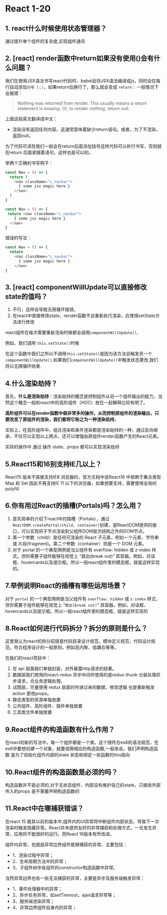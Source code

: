 React 1-20
===

## 1. react什么时候使用状态管理器？
通过提升单个组件的复杂度,实现组件通讯


## 2. [react] render函数中return如果没有使用()会有什么问题？
我们在使用JSX语法书写react代码时，babel会将JSX语法编译成js，同时会在每行自动添加`分号（；）`，如果return后换行了，那么就会变成 `return；` 一般情况下会报错：

> Nothing was returned from render. This usually means a return statement is missing. Or, to render nothing, return null.

上面这段英文翻译成中文：
- 渲染没有返回任何内容。这通常意味着缺少return语句。或者，为了不渲染，返回null。

为了代码可读性我们一般会在return后面添加括号这样代码可以折行书写，否则就在return 后面紧跟着语句，这样也是可以的。

举两个正确的书写例子：
```js
const Nav = () => {
  return (
    <nav className="c_navbar">
      { some jsx magic here }
    </nav>
  )
}

const Nav = () => {
 return <nav className="c_navbar">
    { some jsx magic here }
  </nav>
}
```

错误的写法：
```js
const Nav = () => {
  return
    <nav className="c_navbar">
      { some jsx magic here }
    </nav>
}
```

## 3. [react] componentWillUpdate可以直接修改state的值吗？
1. 不行，这样会导致无限循环报错。
2. 在react中直接修改state，render函数不会重新执行渲染，应使用setState方法进行修改

react组件在每次需要重新渲染时候都会调用`componentWillUpdate()`,

例如，我们调用 `this.setState()`时候

在这个函数中我们之所以不调用`this.setState()`是因为该方法会触发另一个`componentWillUpdate()`,如果我们`componentWillUpdate()`中触发状态更改,我们将以无限循环结束.


## 4.什么渲染劫持？
首先，**什么是渲染劫持**：渲染劫持的概念是控制组件从另一个组件输出的能力，当然这个概念一般和react中的高阶组件（HOC）放在一起解释比较有明了。

**高阶组件可以在render函数中做非常多的操作，从而控制原组件的渲染输出，只要改变了原组件的渲染，我们都将它称之为一种渲染劫持**。

实际上，在高阶组件中，组合渲染和条件渲染都是渲染劫持的一种，通过反向继承，不仅可以实现以上两点，还可以增强由原组件render函数产生的React元素。

实际的操作中 通过 操作 state、props 都可以实现渲染劫持

## 5.React15和16别支持IE几以上？
React15 版本不直接支持IE8 浏览器的，官方文档中说React16 中依赖于集合类型Map 和 Set 因此不再支持IE 11 以下的浏览器，如果想要支持，需要使用全局的 polyfill


## 6.你有用过React的插槽(Portals)吗？怎么用？
1. 首先简单的介绍下react中的插槽（Portals），通过`ReactDOM.createPortal(child, container)`创建，是ReactDOM提供的接口，可以实现将子节点渲染到父组件DOM层次结构之外的DOM节点。
2. 第一个参数（child）是任何可渲染的 React 子元素，例如一个元素，字符串或 片段(fragment)。第二个参数（container）则是一个 DOM 元素。
3. 对于 portal 的一个典型用例是当父组件有 overflow: hidden 或 z-index 样式，但你需要子组件能够在视觉上 “跳出(break out)” 其容器。例如，对话框、hovercards以及提示框。所以一般react组件里的模态框，就是这样实现的。


## 7.举例说明React的插槽有哪些运用场景？
对于 `portal` 的一个典型用例是当父组件有 `overflow: hidden` 或 `z-index` 样式，但你需要子组件能够在视觉上 “`跳出(break out)`” 其容器。例如，对话框、hovercards以及提示框。所以一般react组件里的模态框，就是这样实现的


## 8.React如何进行代码拆分？拆分的原则是什么？
这里我认为react的拆分前提是代码目录设计规范，模块定义规范，代码设计规范，符合程序设计的一般原则，例如高内聚、低耦合等等。

在我们的react项目中：
1. 在 api 层面我们单独封装，对外暴露http请求的结果。
2. 数据层我们使用的react-redux 异步中间件使用的是redux-thunk 分装处理异步请求，合业务逻辑处理。
3. 试图层，尽量使用 redux 层面的传递过来的数据，修改逻辑 也是重新触发action 更改props。
4. 静态类型的资源单独放置
5. 公共组件、高阶组件、插件单独放置
6. 工具类文件单独放置

## 9.React组件的构造函数有什么作用？
在react的新的写法中，每一个组件都是一个类，这个很符合es6的语法规范，在es6中要想创建一个对象，就要调用相应的构造函数,一般来说，我们声明构造函数 是为了初始化组件内部的state 状态和绑定一些函数的this指向


## 10.React组件的构造函数是必须的吗？
构造函数并不是必须的,对于无状态组件，内部没有维护自己的state，只接收外部传入的props 是不需要声明构造函数的


## 11.React中在哪捕获错误？
在react 15 极其以前的版本中,组件内的UI异常将中断组件内部状态，导致下一次渲染时触发隐藏异常。React并未提供友好的异常捕获和处理方式，一旦发生异常，应用将不能很好的运行。而React 16版本有所改进。

组件内异常，也就是异常边界组件能够捕获的异常，主要包括：

- 1、渲染过程中异常；
- 2、生命周期方法中的异常；
- 3、子组件树中各组件的constructor构造函数中异常。

当然异常边界也有一些无法捕获的异常，主要是异步及服务端触发异常：

- 1、事件处理器中的异常；
- 2、异步任务异常，如setTiemout，ajax请求异常等；
- 3、服务端渲染异常；
- 4、异常边界组件自身内的异常；
